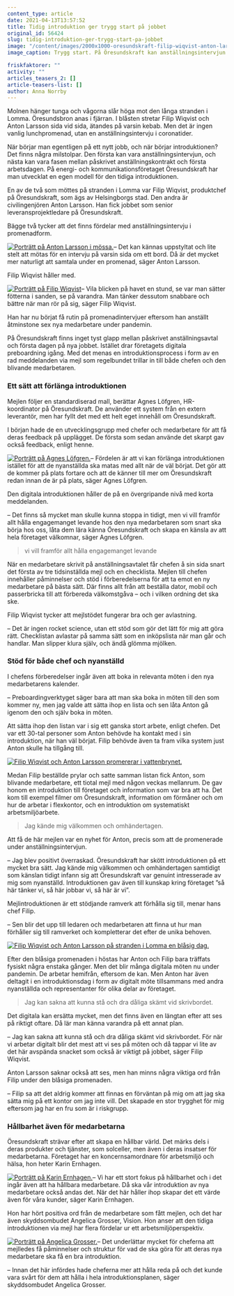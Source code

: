 ```yaml
---
content_type: article
date: 2021-04-13T13:57:52
title: Tidig introduktion ger trygg start på jobbet
original_id: 56424
slug: tidig-introduktion-ger-trygg-start-pa-jobbet
image: "/content/images/2000x1000-oresundskraft-filip-wiqvist-anton-larsson-foto-johan-nilsson-TT.jpg"
image_caption: Trygg start. På Öresundskraft kan anställningsintervjun ske i promenadform. Så gjorde chefen Filip Wiqvist och medarbetaren Anton Larsson. Dessutom drar introduktionen igång redan före första dagen på jobbet.

friskfaktorer: ""
activity: ""
articles_teasers_2: []
article-teasers-list: []
author: Anna Norrby
---
```


Molnen hänger tunga och vågorna slår höga mot den långa stranden i Lomma. Öresundsbron anas i fjärran. I blåsten stretar Filip Wiqvist och Anton Larsson sida vid sida, ätandes på varsin kebab. Men det är ingen vanlig lunchpromenad, utan en anställningsintervju i coronatider.

När börjar man egentligen på ett nytt jobb, och när börjar introduktionen? Det finns några milstolpar. Den första kan vara anställningsintervjun, och nästa kan vara fasen mellan påskrivet anställningskontrakt och första arbetsdagen. På energi- och kommunikationsföretaget Öresundskraft har man utvecklat en egen modell för den tidiga introduktionen.

En av de två som möttes på stranden i Lomma var Filip Wiqvist, produktchef på Öresundskraft, som ägs av Helsingborgs stad. Den andra är civilingenjören Anton Larsson. Han fick jobbet som senior leveransprojektledare på Öresundskraft.

Bägge två tycker att det finns fördelar med anställningsintervju i promenadform.

[![Porträtt på Anton Larsson i mössa.](https://www.suntarbetsliv.se/wp-content/uploads/2021/04/200x220-anton-larsson-foto-johan-nilsson-tt.jpg)](https://www.suntarbetsliv.se/wp-content/uploads/2021/04/200x220-anton-larsson-foto-johan-nilsson-tt.jpg)– Det kan kännas uppstyltat och lite stelt att mötas för en intervju på varsin sida om ett bord. Då är det mycket mer naturligt att samtala under en promenad, säger Anton Larsson.

Filip Wiqvist håller med.

[![Porträtt på Filip Wiqvist](https://www.suntarbetsliv.se/wp-content/uploads/2021/04/200x220-filip-wiqvist-foto-johan-nilsson-tt.jpg)](https://www.suntarbetsliv.se/wp-content/uploads/2021/04/200x220-filip-wiqvist-foto-johan-nilsson-tt.jpg)– Vila blicken på havet en stund, se var man sätter fötterna i sanden, se på varandra. Man tänker dessutom snabbare och bättre när man rör på sig, säger Filip Wiqvist.

Han har nu börjat få rutin på promenadintervjuer eftersom han anställt åtminstone sex nya medarbetare under pandemin.

På Öresundskraft finns inget tyst glapp mellan påskrivet anställningsavtal och första dagen på nya jobbet. Istället drar företagets digitala preboardning igång. Med det menas en introduktionsprocess i form av en rad meddelanden via mejl som regelbundet trillar in till både chefen och den blivande medarbetaren.

### Ett sätt att förlänga introduktionen

Mejlen följer en standardiserad mall, berättar Agnes Löfgren, HR-koordinator på Öresundskraft. De använder ett system från en extern leverantör, men har fyllt det med ett helt eget innehåll om Öresundskraft.

I början hade de en utvecklingsgrupp med chefer och medarbetare för att få deras feedback på upplägget. De första som sedan använde det skarpt gav också feedback, enligt henne.

[![Porträtt på Agnes Löfgren.](https://www.suntarbetsliv.se/wp-content/uploads/2021/04/200x220-agnes-lofgren.jpg)](https://www.suntarbetsliv.se/wp-content/uploads/2021/04/200x220-agnes-lofgren.jpg)– Fördelen är att vi kan förlänga introduktionen istället för att de nyanställda ska matas med allt när de väl börjat. Det gör att de kommer på plats fortare och att de känner till mer om Öresundskraft redan innan de är på plats, säger Agnes Löfgren.

Den digitala introduktionen håller de på en övergripande nivå med korta meddelanden.

– Det finns så mycket man skulle kunna stoppa in tidigt, men vi vill framför allt hålla engagemanget levande hos den nya medarbetaren som snart ska börja hos oss, låta dem lära känna Öresundskraft och skapa en känsla av att hela företaget välkomnar, säger Agnes Löfgren.

> vi vill framför allt hålla engagemanget levande

När en medarbetare skrivit på anställningsavtalet får chefen å sin sida snart det första av tre tidsinställda mejl och en checklista. Mejlen till chefen innehåller påminnelser och stöd i förberedelserna för att ta emot en ny medarbetare på bästa sätt. Där finns allt från att beställa dator, mobil och passerbricka till att förbereda välkomstgåva – och i vilken ordning det ska ske.

Filip Wiqvist tycker att mejlstödet fungerar bra och ger avlastning.

– Det är ingen rocket science, utan ett stöd som gör det lätt för mig att göra rätt. Checklistan avlastar på samma sätt som en inköpslista när man går och handlar. Man slipper klura själv, och ändå glömma mjölken.

### Stöd för både chef och nyanställd

I chefens förberedelser ingår även att boka in relevanta möten i den nya medarbetarens kalender.

– Preboardingverktyget säger bara att man ska boka in möten till den som kommer ny, men jag valde att sätta ihop en lista och sen låta Anton gå igenom den och själv boka in möten.

Att sätta ihop den listan var i sig ett ganska stort arbete, enligt chefen. Det var ett 30-tal personer som Anton behövde ha kontakt med i sin introduktion, när han väl börjat. Filip behövde även ta fram vilka system just Anton skulle ha tillgång till.

[![Filip Wiqvist och Anton Larsson promererar i vattenbrynet. ](https://www.suntarbetsliv.se/wp-content/uploads/2021/04/750x400-filip-wiqvist-anton-larsson2-foto-jphan-nilsson-tt.jpg)](https://www.suntarbetsliv.se/wp-content/uploads/2021/04/750x400-filip-wiqvist-anton-larsson2-foto-jphan-nilsson-tt.jpg)

Medan Filip beställde prylar och satte samman listan fick Anton, som blivande medarbetare, ett tiotal mejl med någon veckas mellanrum. De gav honom en introduktion till företaget och information som var bra att ha. Det kom till exempel filmer om Öresundskraft, information om förmåner och om hur de arbetar i flexkontor, och en introduktion om systematiskt arbetsmiljöarbete.

> Jag kände mig välkommen och omhändertagen.

Att få de här mejlen var en nyhet för Anton, precis som att de promenerade under anställningsintervjun.

– Jag blev positivt överraskad. Öresundskraft har skött introduktionen på ett mycket bra sätt. Jag kände mig välkommen och omhändertagen samtidigt som känslan tidigt infann sig att Öresundskraft var genuint intresserade av mig som nyanställd. Introduktionen gav även till kunskap kring företaget ”så här tänker vi, så här jobbar vi, så här är vi”.

Mejlintroduktionen är ett stödjande ramverk att förhålla sig till, menar hans chef Filip.

– Sen blir det upp till ledaren och medarbetaren att finna ut hur man förhåller sig till ramverket och kompletterar det efter de unika behoven.

[![Filip Wiqvist och Anton Larsson på stranden i Lomma en blåsig dag. ](https://www.suntarbetsliv.se/wp-content/uploads/2021/04/750x400-filip-wiqvist-anton-larsson-foto-johan-nilsson-tt.jpg)](https://www.suntarbetsliv.se/wp-content/uploads/2021/04/750x400-filip-wiqvist-anton-larsson-foto-johan-nilsson-tt.jpg)

Efter den blåsiga promenaden i höstas har Anton och Filip bara träffats fysiskt några enstaka gånger. Men det blir många digitala möten nu under pandemin. De arbetar hemifrån, eftersom de kan. Men Anton har även deltagit i en introduktionsdag i form av digitalt möte tillsammans med andra nyanställda och representanter för olika delar av företaget.

> Jag kan sakna att kunna stå och dra dåliga skämt vid skrivbordet.

Det digitala kan ersätta mycket, men det finns även en längtan efter att ses på riktigt oftare. Då lär man känna varandra på ett annat plan.

– Jag kan sakna att kunna stå och dra dåliga skämt vid skrivbordet. För när vi arbetar digitalt blir det mest att vi ses på möten och då tappar vi lite av det här avspända snacket som också är viktigt på jobbet, säger Filip Wiqvist.

Anton Larsson saknar också att ses, men han minns några viktiga ord från Filip under den blåsiga promenaden.

– Filip sa att det aldrig kommer att finnas en förväntan på mig om att jag ska sätta mig på ett kontor om jag inte vill. Det skapade en stor trygghet för mig eftersom jag har en fru som är i riskgrupp.

### Hållbarhet även för medarbetarna

Öresundskraft strävar efter att skapa en hållbar värld. Det märks dels i deras produkter och tjänster, som solceller, men även i deras insatser för medarbetarna. Företaget har en koncernsamordnare för arbetsmiljö och hälsa, hon heter Karin Ernhagen.

[![Porträtt på Karin Ernhagen.](https://www.suntarbetsliv.se/wp-content/uploads/2021/04/200x220-karin-ernhagen.jpg)](https://www.suntarbetsliv.se/wp-content/uploads/2021/04/200x220-karin-ernhagen.jpg)– Vi har ett stort fokus på hållbarhet och i det ingår även att ha hållbara medarbetare. Då ska vår introduktion av nya medarbetare också andas det. När det här håller ihop skapar det ett värde även för våra kunder, säger Karin Ernhagen.

Hon har hört positiva ord från de medarbetare som fått mejlen, och det har även skyddsombudet Angelica Grosser, Vision. Hon anser att den tidiga introduktionen via mejl har flera fördelar ur ett arbetsmiljöperspektiv.

[![Porträtt på Angelica Grosser.](https://www.suntarbetsliv.se/wp-content/uploads/2021/04/200x220-angelica-grosser.jpg)](https://www.suntarbetsliv.se/wp-content/uploads/2021/04/200x220-angelica-grosser.jpg)– Det underlättar mycket för cheferna att mejlledes få påminnelser och struktur för vad de ska göra för att deras nya medarbetare ska få en bra introduktion.

– Innan det här infördes hade cheferna mer att hålla reda på och det kunde vara svårt för dem att hålla i hela introduktionsplanen, säger skyddsombudet Angelica Grosser.
